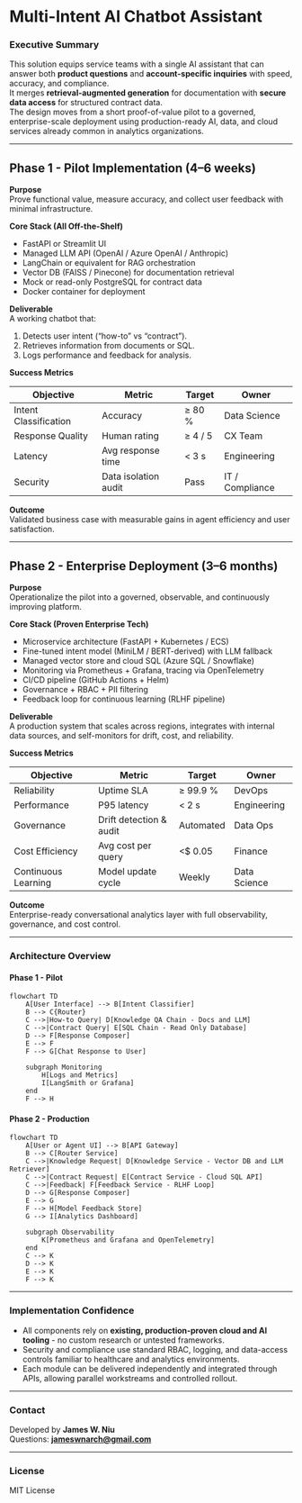 # Multi-Intent AI Chatbot Assistant

### Executive Summary
This solution equips service teams with a single AI assistant that can answer both **product questions** and **account-specific inquiries** with speed, accuracy, and compliance.  
It merges **retrieval-augmented generation** for documentation with **secure data access** for structured contract data.  
The design moves from a short proof-of-value pilot to a governed, enterprise-scale deployment using production-ready AI, data, and cloud services already common in analytics organizations.

---

## Phase 1 - Pilot Implementation (4–6 weeks)

**Purpose**  
Prove functional value, measure accuracy, and collect user feedback with minimal infrastructure.

**Core Stack (All Off-the-Shelf)**  
- FastAPI or Streamlit UI  
- Managed LLM API (OpenAI / Azure OpenAI / Anthropic)  
- LangChain or equivalent for RAG orchestration  
- Vector DB (FAISS / Pinecone) for documentation retrieval  
- Mock or read-only PostgreSQL for contract data  
- Docker container for deployment

**Deliverable**  
A working chatbot that:  
1. Detects user intent (“how-to” vs “contract”).  
2. Retrieves information from documents or SQL.  
3. Logs performance and feedback for analysis.

**Success Metrics**

| Objective | Metric | Target | Owner |
|------------|---------|---------|--------|
| Intent Classification | Accuracy | ≥ 80 % | Data Science |
| Response Quality | Human rating | ≥ 4 / 5 | CX Team |
| Latency | Avg response time | < 3 s | Engineering |
| Security | Data isolation audit | Pass | IT / Compliance |

**Outcome**  
Validated business case with measurable gains in agent efficiency and user satisfaction.

---

## Phase 2 - Enterprise Deployment (3–6 months)

**Purpose**  
Operationalize the pilot into a governed, observable, and continuously improving platform.

**Core Stack (Proven Enterprise Tech)**  
- Microservice architecture (FastAPI + Kubernetes / ECS)  
- Fine-tuned intent model (MiniLM / BERT-derived) with LLM fallback  
- Managed vector store and cloud SQL (Azure SQL / Snowflake)  
- Monitoring via Prometheus + Grafana, tracing via OpenTelemetry  
- CI/CD pipeline (GitHub Actions + Helm)  
- Governance + RBAC + PII filtering  
- Feedback loop for continuous learning (RLHF pipeline)

**Deliverable**  
A production system that scales across regions, integrates with internal data sources, and self-monitors for drift, cost, and reliability.

**Success Metrics**

| Objective | Metric | Target | Owner |
|------------|---------|---------|--------|
| Reliability | Uptime SLA | ≥ 99.9 % | DevOps |
| Performance | P95 latency | < 2 s | Engineering |
| Governance | Drift detection & audit | Automated | Data Ops |
| Cost Efficiency | Avg cost per query | <$ 0.05 | Finance |
| Continuous Learning | Model update cycle | Weekly | Data Science |

**Outcome**  
Enterprise-ready conversational analytics layer with full observability, governance, and cost control.

---

### Architecture Overview

#### Phase 1 - Pilot
```mermaid
flowchart TD
    A[User Interface] --> B[Intent Classifier]
    B --> C{Router}
    C -->|How-to Query| D[Knowledge QA Chain - Docs and LLM]
    C -->|Contract Query| E[SQL Chain - Read Only Database]
    D --> F[Response Composer]
    E --> F
    F --> G[Chat Response to User]

    subgraph Monitoring
        H[Logs and Metrics]
        I[LangSmith or Grafana]
    end
    F --> H
```

#### Phase 2 - Production
```mermaid
flowchart TD
    A[User or Agent UI] --> B[API Gateway]
    B --> C[Router Service]
    C -->|Knowledge Request| D[Knowledge Service - Vector DB and LLM Retriever]
    C -->|Contract Request| E[Contract Service - Cloud SQL API]
    C -->|Feedback| F[Feedback Service - RLHF Loop]
    D --> G[Response Composer]
    E --> G
    F --> H[Model Feedback Store]
    G --> I[Analytics Dashboard]

    subgraph Observability
        K[Prometheus and Grafana and OpenTelemetry]
    end
    C --> K
    D --> K
    E --> K
    F --> K
```

---

### Implementation Confidence
- All components rely on **existing, production-proven cloud and AI tooling** - no custom research or untested frameworks.  
- Security and compliance use standard RBAC, logging, and data-access controls familiar to healthcare and analytics environments.  
- Each module can be delivered independently and integrated through APIs, allowing parallel workstreams and controlled rollout.  

---

### Contact
Developed by **James W. Niu**  
Questions: **jameswnarch@gmail.com**

---

### License
MIT License
